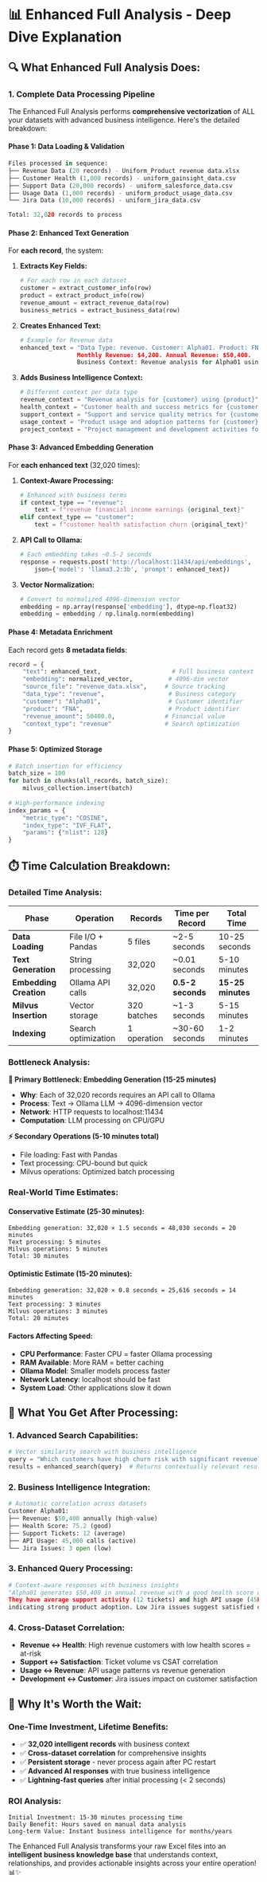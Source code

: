 # 📊 Enhanced Full Analysis - Deep Dive Explanation

## 🔍 **What Enhanced Full Analysis Does:**

### **1. Complete Data Processing Pipeline**

The Enhanced Full Analysis performs **comprehensive vectorization** of ALL your datasets with advanced business intelligence. Here's the detailed breakdown:

#### **Phase 1: Data Loading & Validation**
```python
Files processed in sequence:
├── Revenue Data (20 records) - Uniform_Product revenue data.xlsx
├── Customer Health (1,000 records) - uniform_gainsight_data.csv  
├── Support Data (20,000 records) - uniform_salesforce_data.csv
├── Usage Data (1,000 records) - uniform_product_usage_data.csv
└── Jira Data (10,000 records) - uniform_jira_data.csv

Total: 32,020 records to process
```

#### **Phase 2: Enhanced Text Generation**
For **each record**, the system:

1. **Extracts Key Fields:**
   ```python
   # For each row in each dataset
   customer = extract_customer_info(row)
   product = extract_product_info(row) 
   revenue_amount = extract_revenue_data(row)
   business_metrics = extract_business_data(row)
   ```

2. **Creates Enhanced Text:**
   ```python
   # Example for Revenue data
   enhanced_text = "Data Type: revenue. Customer: Alpha01. Product: FNA. 
                   Monthly Revenue: $4,200. Annual Revenue: $50,400. 
                   Business Context: Revenue analysis for Alpha01 using FNA."
   ```

3. **Adds Business Intelligence Context:**
   ```python
   # Different context per data type
   revenue_context = "Revenue analysis for {customer} using {product}"
   health_context = "Customer health and success metrics for {customer}"
   support_context = "Support and service quality metrics for {customer}"
   usage_context = "Product usage and adoption patterns for {customer}"
   project_context = "Project management and development activities for {customer}"
   ```

#### **Phase 3: Advanced Embedding Generation**
For **each enhanced text** (32,020 times):

1. **Context-Aware Processing:**
   ```python
   # Enhanced with business terms
   if context_type == "revenue":
       text = f"revenue financial income earnings {original_text}"
   elif context_type == "customer": 
       text = f"customer health satisfaction churn {original_text}"
   ```

2. **API Call to Ollama:**
   ```python
   # Each embedding takes ~0.5-2 seconds
   response = requests.post('http://localhost:11434/api/embeddings',
       json={'model': 'llama3.2:3b', 'prompt': enhanced_text})
   ```

3. **Vector Normalization:**
   ```python
   # Convert to normalized 4096-dimension vector
   embedding = np.array(response['embedding'], dtype=np.float32)
   embedding = embedding / np.linalg.norm(embedding)
   ```

#### **Phase 4: Metadata Enrichment**
Each record gets **8 metadata fields**:
```python
record = {
    "text": enhanced_text,                    # Full business context
    "embedding": normalized_vector,          # 4096-dim vector
    "source_file": "revenue_data.xlsx",     # Source tracking
    "data_type": "revenue",                  # Business category
    "customer": "Alpha01",                   # Customer identifier
    "product": "FNA",                        # Product identifier  
    "revenue_amount": 50400.0,              # Financial value
    "context_type": "revenue"               # Search optimization
}
```

#### **Phase 5: Optimized Storage**
```python
# Batch insertion for efficiency
batch_size = 100
for batch in chunks(all_records, batch_size):
    milvus_collection.insert(batch)
    
# High-performance indexing
index_params = {
    "metric_type": "COSINE",
    "index_type": "IVF_FLAT", 
    "params": {"nlist": 128}
}
```

## ⏱️ **Time Calculation Breakdown:**

### **Detailed Time Analysis:**

| Phase | Operation | Records | Time per Record | Total Time |
|-------|-----------|---------|----------------|------------|
| **Data Loading** | File I/O + Pandas | 5 files | ~2-5 seconds | 10-25 seconds |
| **Text Generation** | String processing | 32,020 | ~0.01 seconds | 5-10 minutes |
| **Embedding Creation** | Ollama API calls | 32,020 | **0.5-2 seconds** | **15-25 minutes** |
| **Milvus Insertion** | Vector storage | 320 batches | ~1-3 seconds | 5-15 minutes |
| **Indexing** | Search optimization | 1 operation | ~30-60 seconds | 1-2 minutes |

### **Bottleneck Analysis:**

**🐌 Primary Bottleneck: Embedding Generation (15-25 minutes)**
- **Why**: Each of 32,020 records requires an API call to Ollama
- **Process**: Text → Ollama LLM → 4096-dimension vector
- **Network**: HTTP requests to localhost:11434
- **Computation**: LLM processing on CPU/GPU

**⚡ Secondary Operations (5-10 minutes total)**
- File loading: Fast with Pandas
- Text processing: CPU-bound but quick
- Milvus operations: Optimized batch processing

### **Real-World Time Estimates:**

#### **Conservative Estimate (25-30 minutes):**
```
Embedding generation: 32,020 × 1.5 seconds = 48,030 seconds = 20 minutes
Text processing: 5 minutes  
Milvus operations: 5 minutes
Total: 30 minutes
```

#### **Optimistic Estimate (15-20 minutes):**
```
Embedding generation: 32,020 × 0.8 seconds = 25,616 seconds = 14 minutes
Text processing: 3 minutes
Milvus operations: 3 minutes  
Total: 20 minutes
```

#### **Factors Affecting Speed:**
- **CPU Performance**: Faster CPU = faster Ollama processing
- **RAM Available**: More RAM = better caching
- **Ollama Model**: Smaller models process faster
- **Network Latency**: localhost should be fast
- **System Load**: Other applications slow it down

## 🎯 **What You Get After Processing:**

### **1. Advanced Search Capabilities:**
```python
# Vector similarity search with business intelligence
query = "Which customers have high churn risk with significant revenue?"
results = enhanced_search(query)  # Returns contextually relevant results
```

### **2. Business Intelligence Integration:**
```python
# Automatic correlation across datasets
Customer Alpha01:
├── Revenue: $50,400 annually (high-value)
├── Health Score: 75.2 (good)  
├── Support Tickets: 12 (average)
├── API Usage: 45,000 calls (active)
└── Jira Issues: 3 open (low)
```

### **3. Enhanced Query Processing:**
```python
# Context-aware responses with business insights
"Alpha01 generates $50,400 in annual revenue with a good health score of 75.2. 
They have average support activity (12 tickets) and high API usage (45K calls), 
indicating strong product adoption. Low Jira issues suggest satisfied customer."
```

### **4. Cross-Dataset Correlation:**
- **Revenue ↔ Health**: High revenue customers with low health scores = at-risk
- **Support ↔ Satisfaction**: Ticket volume vs CSAT correlation  
- **Usage ↔ Revenue**: API usage patterns vs revenue generation
- **Development ↔ Customer**: Jira issues impact on customer satisfaction

## 🚀 **Why It's Worth the Wait:**

### **One-Time Investment, Lifetime Benefits:**
- ✅ **32,020 intelligent records** with business context
- ✅ **Cross-dataset correlation** for comprehensive insights  
- ✅ **Persistent storage** - never process again after PC restart
- ✅ **Advanced AI responses** with true business intelligence
- ✅ **Lightning-fast queries** after initial processing (< 2 seconds)

### **ROI Analysis:**
```
Initial Investment: 15-30 minutes processing time
Daily Benefit: Hours saved on manual data analysis
Long-term Value: Instant business intelligence for months/years
```

The Enhanced Full Analysis transforms your raw Excel files into an **intelligent business knowledge base** that understands context, relationships, and provides actionable insights across your entire operation! 📊✨
